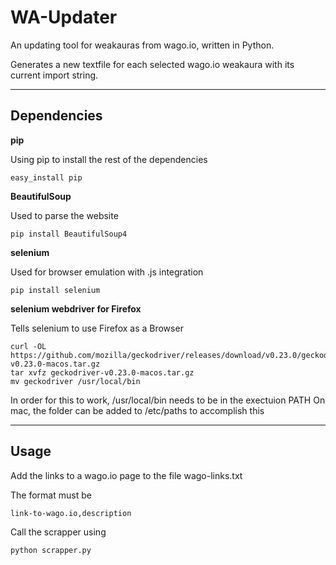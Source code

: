 # WA-Updater

An updating tool for weakauras from wago.io,
written in Python.

Generates a new textfile for each selected wago.io weakaura
with its current import string.

---

## Dependencies

**pip**

Using pip to install the rest of the dependencies

    easy_install pip

**BeautifulSoup**

Used to parse the website

    pip install BeautifulSoup4

**selenium**

Used for browser emulation with .js integration

    pip install selenium

**selenium webdriver for Firefox**

Tells selenium to use Firefox as a Browser

    curl -OL https://github.com/mozilla/geckodriver/releases/download/v0.23.0/geckodriver-v0.23.0-macos.tar.gz 
    tar xvfz geckodriver-v0.23.0-macos.tar.gz
    mv geckodriver /usr/local/bin

In order for this to work, /usr/local/bin needs to be in the exectuion PATH
On mac, the folder can be added to /etc/paths to accomplish this

---

## Usage

Add the links to a wago.io page to the file wago-links.txt

The format must be

    link-to-wago.io,description

Call the scrapper using

    python scrapper.py
